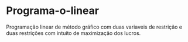 # Programa-o-linear
Programação linear de método gráfico com duas variaveis de restrição e duas restrições com intuito de maximização dos lucros.

